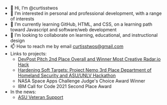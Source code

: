- 👋 Hi, I’m @curtisstwos
- 👀 I’m interested in personal and professional development, with a range of interests
- 🌱 I’m currently learning GitHub, HTML, and CSS, on a learning path toward Javascript and software/web development
- 💞️ I’m looking to collaborate on learning, educational, and instructional design 
- 📫 How to reach me by email curtisstwos@gmail.com
- Links to projects:
  * [DevPost Pitch 2nd Place Overall and Winner Most Creative Radar.io Hack](https://devpost.com/software/project-punctual)
  * [Hardening Soft Targets: Project Nemo 3rd Place Department of Homeland Security and ASU/UNLV Hackathon](https://www.unlv.edu/announcement/unlv-asu-students-collaborate-solve-homeland-security-challenges)
  * NASA Space Apps Challenge Judge's Choice Award Winner
  * IBM Call for Code 2021 Second Place Award
- In the news:
  * [ASU Veteran Support](https://education.asu.edu/news/veterans-find-support-transition-education-careers)

<!---
curtisstwos/curtisstwos is a ✨ special ✨ repository because its `README.md` (this file) appears on your GitHub profile.
You can click the Preview link to take a look at your changes.
--->
